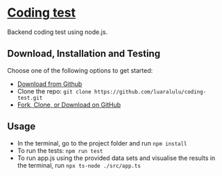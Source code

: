 # [Coding test](https://github.com/luaralulu/coding-test)

Backend coding test using node.js.

## Download, Installation and Testing

Choose one of the following options to get started:

* [Download from Github](https://github.com/luaralulu/coding-test)
* Clone the repo: `git clone https://github.com/luaralulu/coding-test.git`
* [Fork, Clone, or Download on GitHub](https://github.com/luaralulu/coding-test)

## Usage

* In the terminal, go to the project folder and run `npm install`
* To run the tests: `npm run test`
* To run app.js using the provided data sets and visualise the results in the terminal, run `npx ts-node ./src/app.ts`
